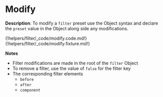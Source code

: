# Modify

__Description__: To modify a `filter` preset use the Object syntax and declare the `preset` value in the Object along side any modifications.

{!helpers/filter/_code/modify.code.md!}
{!helpers/filter/_code/modify.fixture.md!}

__Notes__

+ Filter modifications are made in the root of the `filter` Object
+ To remove a filter, use the value of `false` for the filter key
+ The corresponding filter elements
    * `before`
    * `after`
    * `component`

<div class="cf"></div>
<div class="end-last"></div>

